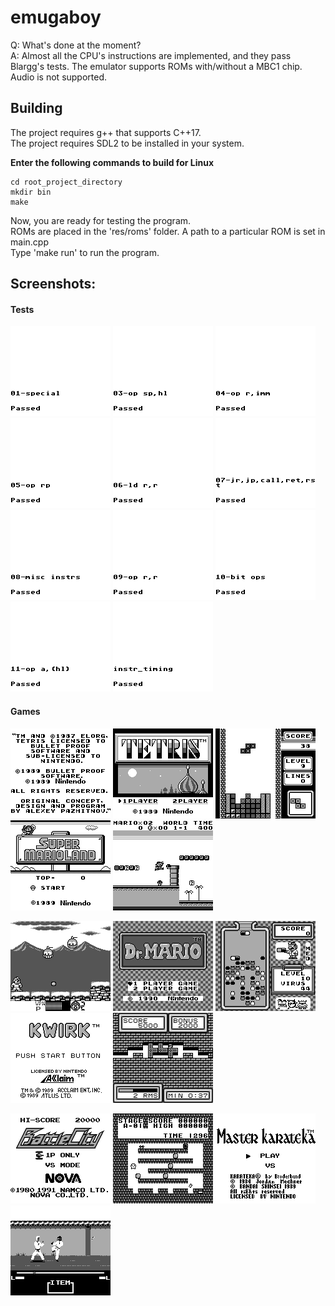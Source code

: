 # emugaboy

Q: What's done at the moment?  
A: Almost all the CPU's instructions are implemented, and they pass Blargg's tests. The emulator supports ROMs with/without a MBC1 chip. Audio is not supported.

## Building
The project requires g++ that supports C++17.  
The project requires SDL2 to be installed in your system.

**Enter the following commands to build for Linux**
```
cd root_project_directory
mkdir bin
make
```

Now, you are ready for testing the program.  
ROMs are placed in the 'res/roms' folder. A path to a particular ROM is set in main.cpp  
Type 'make run' to run the program.

## Screenshots:
#### Tests
![alt tag](/res/images/cpu_tests/01-special.png)
![alt tag](/res/images/cpu_tests/03-op_sp,hl.png)
![alt tag](/res/images/cpu_tests/04-op_r,imm.png)
![alt tag](/res/images/cpu_tests/05-op_rp.png)
![alt tag](/res/images/cpu_tests/06-ld_r,r.png)
![alt tag](/res/images/cpu_tests/07-jr,jp,call,ret,rst.png)
![alt tag](/res/images/cpu_tests/08-misc_instrs.png)
![alt tag](/res/images/cpu_tests/09-op_r,r.png)
![alt tag](/res/images/cpu_tests/10-bit_ops.png)
![alt tag](/res/images/cpu_tests/11-op_a,hl.png)
![alt tag](/res/images/cpu_tests/instr_timing.png)
#### Games
![alt tag](/res/images/tetris/example_1.png)
![alt tag](/res/images/tetris/example_2.png)
![alt tag](/res/images/tetris/example_3.png)
![alt tag](/res/images/mario/example_1.png)
![alt tag](/res/images/mario/example_2.png)

![alt tag](/res/images/megaman.png)
![alt tag](/res/images/dr_mario/example_1.png)
![alt tag](/res/images/dr_mario/example_2.png)
![alt tag](/res/images/kwirk/example_1.png)
![alt tag](/res/images/kwirk/example_2.png)

![alt tag](/res/images/battlecity/example_1.png)
![alt tag](/res/images/battlecity/example_2.png)
![alt tag](/res/images/karateka/example_1.png)
![alt tag](/res/images/karateka/example_2.png)
